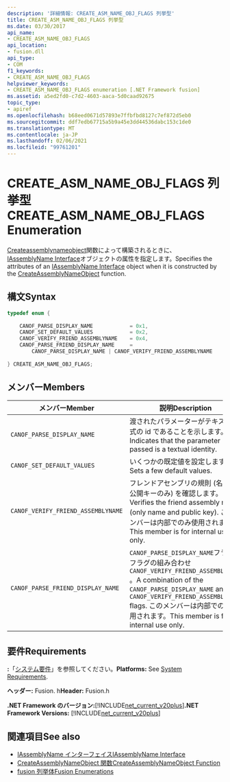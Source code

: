 ```yaml
---
description: '詳細情報: CREATE_ASM_NAME_OBJ_FLAGS 列挙型'
title: CREATE_ASM_NAME_OBJ_FLAGS 列挙型
ms.date: 03/30/2017
api_name:
- CREATE_ASM_NAME_OBJ_FLAGS
api_location:
- fusion.dll
api_type:
- COM
f1_keywords:
- CREATE_ASM_NAME_OBJ_FLAGS
helpviewer_keywords:
- CREATE_ASM_NAME_OBJ_FLAGS enumeration [.NET Framework fusion]
ms.assetid: a5ed2fd0-c7d2-4603-aaca-5d0caad92675
topic_type:
- apiref
ms.openlocfilehash: b68eed0671d57893e7ffbfbd8127c7ef872d5eb0
ms.sourcegitcommit: ddf7edb67715a5b9a45e3dd44536dabc153c1de0
ms.translationtype: MT
ms.contentlocale: ja-JP
ms.lasthandoff: 02/06/2021
ms.locfileid: "99761201"
---
```

# <a name="create_asm_name_obj_flags-enumeration"></a><span data-ttu-id="18c3c-103">CREATE_ASM_NAME_OBJ_FLAGS 列挙型</span><span class="sxs-lookup"><span data-stu-id="18c3c-103">CREATE_ASM_NAME_OBJ_FLAGS Enumeration</span></span>

<span data-ttu-id="18c3c-104">[Createassemblynameobject](createassemblynameobject-function.md)関数によって構築されるときに、 [IAssemblyName Interface](iassemblyname-interface.md)オブジェクトの属性を指定します。</span><span class="sxs-lookup"><span data-stu-id="18c3c-104">Specifies the attributes of an [IAssemblyName Interface](iassemblyname-interface.md) object when it is constructed by the [CreateAssemblyNameObject](createassemblynameobject-function.md) function.</span></span>  
  
## <a name="syntax"></a><span data-ttu-id="18c3c-105">構文</span><span class="sxs-lookup"><span data-stu-id="18c3c-105">Syntax</span></span>  
  
```cpp  
typedef enum {  
  
    CANOF_PARSE_DISPLAY_NAME            = 0x1,  
    CANOF_SET_DEFAULT_VALUES            = 0x2,  
    CANOF_VERIFY_FRIEND_ASSEMBLYNAME    = 0x4,  
    CANOF_PARSE_FRIEND_DISPLAY_NAME     =
        CANOF_PARSE_DISPLAY_NAME | CANOF_VERIFY_FRIEND_ASSEMBLYNAME  
  
} CREATE_ASM_NAME_OBJ_FLAGS;  
```  
  
## <a name="members"></a><span data-ttu-id="18c3c-106">メンバー</span><span class="sxs-lookup"><span data-stu-id="18c3c-106">Members</span></span>  
  
|<span data-ttu-id="18c3c-107">メンバー</span><span class="sxs-lookup"><span data-stu-id="18c3c-107">Member</span></span>|<span data-ttu-id="18c3c-108">説明</span><span class="sxs-lookup"><span data-stu-id="18c3c-108">Description</span></span>|  
|------------|-----------------|  
|`CANOF_PARSE_DISPLAY_NAME`|<span data-ttu-id="18c3c-109">渡されたパラメーターがテキスト形式の id であることを示します。</span><span class="sxs-lookup"><span data-stu-id="18c3c-109">Indicates that the parameter passed is a textual identity.</span></span>|  
|`CANOF_SET_DEFAULT_VALUES`|<span data-ttu-id="18c3c-110">いくつかの既定値を設定します。</span><span class="sxs-lookup"><span data-stu-id="18c3c-110">Sets a few default values.</span></span>|  
|`CANOF_VERIFY_FRIEND_ASSEMBLYNAME`|<span data-ttu-id="18c3c-111">フレンドアセンブリの規則 (名前と公開キーのみ) を確認します。</span><span class="sxs-lookup"><span data-stu-id="18c3c-111">Verifies the friend assembly rule (only name and public key).</span></span> <span data-ttu-id="18c3c-112">このメンバーは内部でのみ使用されます。</span><span class="sxs-lookup"><span data-stu-id="18c3c-112">This member is for internal use only.</span></span>|  
|`CANOF_PARSE_FRIEND_DISPLAY_NAME`|<span data-ttu-id="18c3c-113">`CANOF_PARSE_DISPLAY_NAME`フラグとフラグの組み合わせ `CANOF_VERIFY_FRIEND_ASSEMBLYNAME` 。</span><span class="sxs-lookup"><span data-stu-id="18c3c-113">A combination of the `CANOF_PARSE_DISPLAY_NAME` and `CANOF_VERIFY_FRIEND_ASSEMBLYNAME` flags.</span></span> <span data-ttu-id="18c3c-114">このメンバーは内部でのみ使用されます。</span><span class="sxs-lookup"><span data-stu-id="18c3c-114">This member is for internal use only.</span></span>|  
  
## <a name="requirements"></a><span data-ttu-id="18c3c-115">要件</span><span class="sxs-lookup"><span data-stu-id="18c3c-115">Requirements</span></span>  

 <span data-ttu-id="18c3c-116">**:**「[システム要件](../../get-started/system-requirements.md)」を参照してください。</span><span class="sxs-lookup"><span data-stu-id="18c3c-116">**Platforms:** See [System Requirements](../../get-started/system-requirements.md).</span></span>  
  
 <span data-ttu-id="18c3c-117">**ヘッダー:** Fusion. h</span><span class="sxs-lookup"><span data-stu-id="18c3c-117">**Header:** Fusion.h</span></span>  
  
 <span data-ttu-id="18c3c-118">**.NET Framework のバージョン:**[!INCLUDE[net_current_v20plus](../../../../includes/net-current-v20plus-md.md)]</span><span class="sxs-lookup"><span data-stu-id="18c3c-118">**.NET Framework Versions:** [!INCLUDE[net_current_v20plus](../../../../includes/net-current-v20plus-md.md)]</span></span>  
  
## <a name="see-also"></a><span data-ttu-id="18c3c-119">関連項目</span><span class="sxs-lookup"><span data-stu-id="18c3c-119">See also</span></span>

- [<span data-ttu-id="18c3c-120">IAssemblyName インターフェイス</span><span class="sxs-lookup"><span data-stu-id="18c3c-120">IAssemblyName Interface</span></span>](iassemblyname-interface.md)
- [<span data-ttu-id="18c3c-121">CreateAssemblyNameObject 関数</span><span class="sxs-lookup"><span data-stu-id="18c3c-121">CreateAssemblyNameObject Function</span></span>](createassemblynameobject-function.md)
- [<span data-ttu-id="18c3c-122">fusion 列挙体</span><span class="sxs-lookup"><span data-stu-id="18c3c-122">Fusion Enumerations</span></span>](fusion-enumerations.md)
